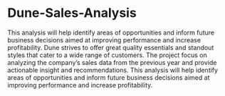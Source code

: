 # Dune-Sales-Analysis
This analysis will help identify areas of opportunities and inform future business decisions aimed at improving performance and increase profitability.
Dune strives to offer great quality essentials and standout styles that cater to a wide range of customers.
The project focus on analyzing the company’s sales data from the previous year and provide actionable insight	and recommendations. 
This analysis will help identify areas of opportunities and inform future business decisions aimed at improving performance and increase profitability.
